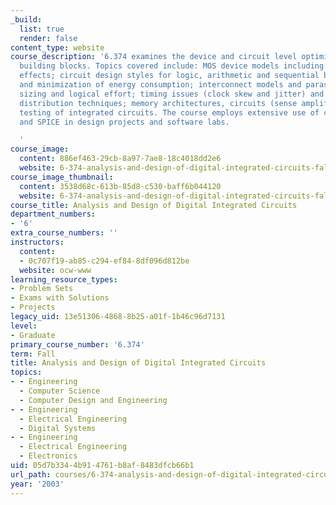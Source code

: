```yaml
---
_build:
  list: true
  render: false
content_type: website
course_description: '6.374 examines the device and circuit level optimization of digital
  building blocks. Topics covered include: MOS device models including Deep Sub-Micron
  effects; circuit design styles for logic, arithmetic and sequential blocks; estimation
  and minimization of energy consumption; interconnect models and parasitics; device
  sizing and logical effort; timing issues (clock skew and jitter) and active clock
  distribution techniques; memory architectures, circuits (sense amplifiers) and devices;
  testing of integrated circuits. The course employs extensive use of circuit layout
  and SPICE in design projects and software labs.

  '
course_image:
  content: 886ef463-29cb-8a97-7ae8-18c4018dd2e6
  website: 6-374-analysis-and-design-of-digital-integrated-circuits-fall-2003
course_image_thumbnail:
  content: 3538d68c-613b-85d8-c530-baff6b044120
  website: 6-374-analysis-and-design-of-digital-integrated-circuits-fall-2003
course_title: Analysis and Design of Digital Integrated Circuits
department_numbers:
- '6'
extra_course_numbers: ''
instructors:
  content:
  - 0c707f19-ab85-c294-ef84-8df096d812be
  website: ocw-www
learning_resource_types:
- Problem Sets
- Exams with Solutions
- Projects
legacy_uid: 13e51306-4868-8b25-a01f-1b46c96d7131
level:
- Graduate
primary_course_number: '6.374'
term: Fall
title: Analysis and Design of Digital Integrated Circuits
topics:
- - Engineering
  - Computer Science
  - Computer Design and Engineering
- - Engineering
  - Electrical Engineering
  - Digital Systems
- - Engineering
  - Electrical Engineering
  - Electronics
uid: 05d7b334-4b91-4761-b8af-8483dfcb66b1
url_path: courses/6-374-analysis-and-design-of-digital-integrated-circuits-fall-2003
year: '2003'
---
```

